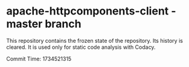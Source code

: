 # apache-httpcomponents-client - master branch

This repository contains the frozen state of the repository.
Its history is cleared. It is used only for static code
analysis with Codacy.

Commit Time: 1734521315